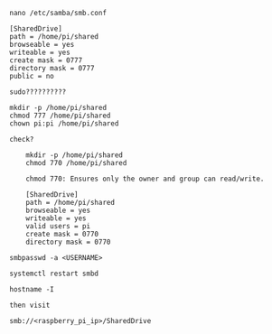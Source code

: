     nano /etc/samba/smb.conf
    
    [SharedDrive]
    path = /home/pi/shared
    browseable = yes
    writeable = yes
    create mask = 0777
    directory mask = 0777
    public = no

    sudo??????????
    
    mkdir -p /home/pi/shared
    chmod 777 /home/pi/shared
    chown pi:pi /home/pi/shared

    check?
    
        mkdir -p /home/pi/shared
        chmod 770 /home/pi/shared
    
        chmod 770: Ensures only the owner and group can read/write.
    
        [SharedDrive]
        path = /home/pi/shared
        browseable = yes
        writeable = yes
        valid users = pi
        create mask = 0770
        directory mask = 0770

    smbpasswd -a <USERNAME>
    
    systemctl restart smbd

    hostname -I
    
    then visit
    
    smb://<raspberry_pi_ip>/SharedDrive
